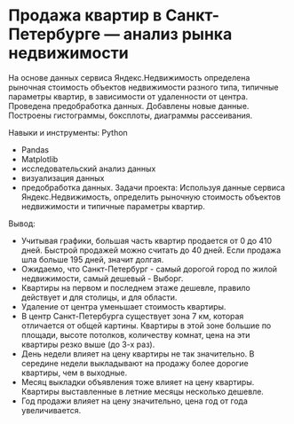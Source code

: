 # Продажа квартир в Санкт-Петербурге — анализ рынка недвижимости

На основе данных сервиса Яндекс.Недвижимость определена рыночная стоимость
объектов недвижимости разного типа, типичные параметры квартир, в зависимости от
удаленности от центра. Проведена предобработка данных. Добавлены новые данные.
Построены гистограммы, боксплоты, диаграммы рассеивания.

 Навыки и инструменты: Python
* Pandas
* Matplotlib
* исследовательский анализ данных
* визуализация данных
* предобработка данных.
 Задачи проекта: Используя данные сервиса Яндекс.Недвижимость, определить рыночную стоимость объектов недвижимости и типичные параметры квартир.

Вывод:

* Учитывая графики, большая часть квартир продается от 0 до 410 дней. Быстрой продажей можно считать до 40 дней. Если продажа шла больше 195 дней, значит долгая.
* Ожидаемо, что Санкт-Петербург - самый дорогой город по жилой недвижимости, самый дешевый - Выборг.
* Квартиры на первом и последнем этаже дешевле, правило действует и для столицы, и для области.
* Удаление от центра уменьшает стоимость квартиры.
* В центр Санкт-Петербурга существует зона 7 км, которая отличается от общей картины. Квартиры в этой зоне большие по площади, высоте потолков, количеству комнат, цена на эти квартиры резко выше (до 3-х раз).
* День недели влияет на цену квартиры не так значительно. В середине недели выкладывают на продажу более дорогие квартиры, чем в выходные.
* Месяц выкладки объявления тоже влияет на цену квартиры. Квартиры выставленные в летние месяцы несколько дешевле.
* Год продажи влияет на цену значительно, цена год от года увеличивается.
